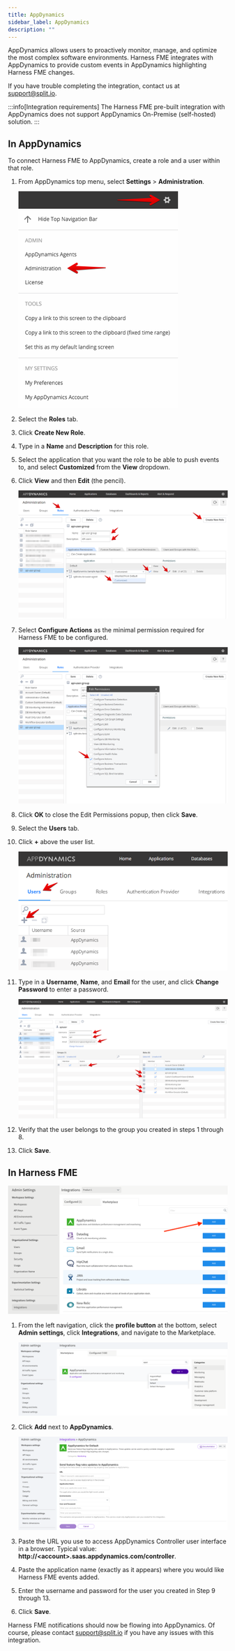 ```yaml
---
title: AppDynamics
sidebar_label: AppDynamics
description: ""
---
```


AppDynamics allows users to proactively monitor, manage, and optimize the most complex software environments. Harness FME integrates with AppDynamics to provide custom events in AppDynamics highlighting Harness FME changes.

If you have trouble completing the integration, contact us at [support@split.io](mailto:support@split.io).

:::info[Integration requirements]
The Harness FME pre-built integration with AppDynamics does not support AppDynamics On-Premise (self-hosted) solution.
:::

## In AppDynamics
 
To connect Harness FME to AppDynamics, create a role and a user within that role.

1. From AppDynamics top menu, select **Settings** > **Administration**.

   ![](./static/appdynamics-step1.png)

2. Select the **Roles** tab.
3. Click **Create New Role**.
4. Type in a **Name** and **Description** for this role.
5. Select the application that you want the role to be able to push events to, and select **Customized** from the **View** dropdown. 
6. Click **View** and then **Edit** (the pencil).

   ![](./static/appdynamics-step2.png)

7. Select **Configure Actions** as the minimal permission required for Harness FME to be configured.

   ![](./static/appdynamics-step3.png)

8. Click **OK** to close the Edit Permissions popup, then click **Save**.
9. Select the **Users** tab.
10. Click **+** above the user list. 

    ![](./static/appdynamics-step4.png)

11. Type in a **Username**, **Name**, and **Email** for the user, and click **Change Password** to enter a password. 

    ![](./static/appdynamics-step5.png)

12. Verify that the user belongs to the group you created in steps 1 through 8.
13. Click **Save**. 

## In Harness FME

![](./static/appdynamics-splitadmin-step1.png)

1. From the left navigation, click the **profile button** at the bottom, select **Admin settings**, click **Integrations**, and navigate to the Marketplace.

   ![](./static/appdynamics-splitadmin-step2.png)

2. Click **Add** next to **AppDynamics**.
   
   ![](./static/appdynamics-splitadmin-step3.png)

3. Paste the URL you use to access AppDynamics Controller user interface in a browser.
      Typical value: **http://\<account\>.saas.appdynamics.com/controller**.
4. Paste the application name (exactly as it appears) where you would like Harness FME events added.
5.  Enter the username and password for the user you created in Step 9 through 13.
6. Click **Save**.

Harness FME notifications should now be flowing into AppDynamics.  Of course, please contact [support@split.io](mailto:support@split.io) if you have any issues with this integration.
